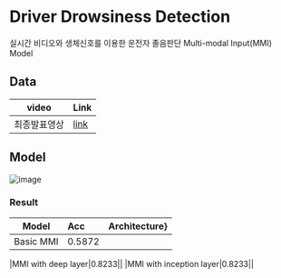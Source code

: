 # Driver Drowsiness Detection

실시간 비디오와 생체신호를 이용한 운전자 졸음판단 Multi-modal Input(MMI) Model

## Data
|video|Link|
|:---:|:---|
|최종발표영상|[link](https://o365kw-my.sharepoint.com/:v:/g/personal/smj139052_office_kw_ac_kr/Ea0eoyEsPldNgs5bsD9CBTUB_IbgvTkAbmHpvf-x1W-QyA?e=XhIhKE)|

## Model 
![image](https://user-images.githubusercontent.com/41895063/92747155-e33d4280-f3be-11ea-8ae5-e9918862d700.png)

### Result
|Model|Acc|Architecture}
|:---:|:---|:---:|
|Basic MMI|0.5872||

|MMI with deep layer|0.8233||
|MMI with inception layer|0.8233||





